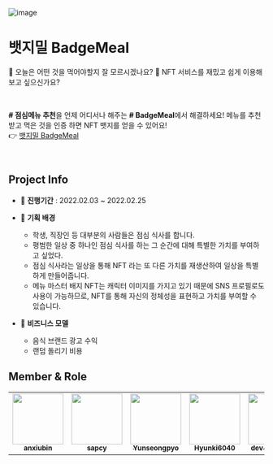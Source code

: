![image](https://user-images.githubusercontent.com/51507260/155768147-8ba13005-2e61-4c45-a140-efe4824b432e.png)
<br/>

# 뱃지밀 BadgeMeal

🎯 오늘은 어떤 것을 먹어야할지 잘 모르시겠나요?
🎯 NFT 서비스를 재밌고 쉽게 이용해보고 싶으신가요?

<br/>

**# 점심메뉴 추천**을 언제 어디서나 해주는 **# BadgeMeal**에서 해결하세요!
메뉴를 추천받고 먹은 것을 인증 하면 NFT 뱃지를 얻을 수 있어요! <br/>
👉 [뱃지밀 BadgeMeal](http://tostit.i234.me:5007/)


<br/>

## Project Info 

* 📆 **진행기간** : 2022.02.03 ~ 2022.02.25

* 📌 **기획 배경** 

  * 학생, 직장인 등 대부분의 사람들은 점심 식사를 합니다.
  * 평범한 일상 중 하나인 점심 식사를 하는 그 순간에 대해 특별한 가치를 부여하고 싶었다.
  * 점심 식사라는 일상을 통해 NFT 라는 또 다른 가치를 재생산하여 일상을 특별하게 만들어줍니다.
  * 메뉴 마스터 배지 NFT는 캐릭터 이미지를 가지고 있기 때문에 SNS 프로필로도 사용이 가능하므로, NFT를 통해 자신의 정체성을 표현하고 가치를 부여할 수 있습니다.

* 👀 **비즈니스 모델**

  * 음식 브랜드 광고 수익
  * 랜덤 돌리기 비용

## Member & Role

<table>
  <tr>
    <td align="center"><a href="https://github.com/anxiubin"><img src="https://avatars.githubusercontent.com/anxiubin" width="100px;" alt=""/><br /><sub><b>anxiubin</b></sub></a><br /></td>
    <td align="center"><a href="https://github.com/sapcy"><img src="https://avatars.githubusercontent.com/sapcy" width="100px;" alt=""/><br /><sub><b>sapcy</b></sub></a><br /></td>
    <td align="center"><a href="https://github.com/Yunseongpyo"><img src="https://avatars.githubusercontent.com/Yunseongpyo" width="100px;" alt=""/><br /><sub><b>Yunseongpyo</b></sub></a><br /></td>
    <td align="center"><a href="https://github.com/Hyunki6040"><img src="https://avatars.githubusercontent.com/Hyunki6040" width="100px;" alt=""/><br /><sub><b>Hyunki6040</b></sub></a><br /></td>  
    <td align="center"><a href="https://github.com/orgs/BadgeMeal/people/dev-Junyong"><img src="https://avatars.githubusercontent.com/dev-Junyong" width="100px;" alt=""/><br /><sub><b>dev-Junyong</b></sub></a><br /></td>    
  </tr>
</table>

<br/>
